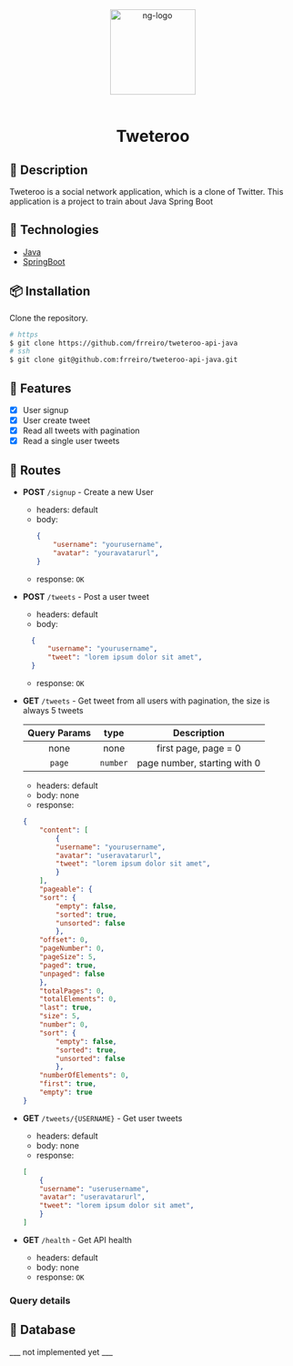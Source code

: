 <div align="center" >
  <img width="150px" src="https://bootcampra.notion.site/image/https%3A%2F%2Fs3-us-west-2.amazonaws.com%2Fsecure.notion-static.com%2F5e9da2a7-eb35-45d8-bdab-81e5dcf58be8%2Fimage_2022-01-20_171006.png?table=block&id=9dc37f2b-9bc9-4554-aac3-91b783971b53&spaceId=f797e032-5eb2-4c9d-beb7-cd7181e19e47&width=250&userId=&cache=v2" alt="ng-logo" width="400">
  <br>
  <br>
  <h1>Tweteroo</h1>
</div>

## 📝 Description


Tweteroo is a social network application, which is a clone of Twitter. This application is a project to train about Java Spring Boot

## 🚀 Technologies

- [Java](https://www.java.com)
- [SpringBoot](https://spring.io/projects/spring-boot)

## 📦 Installation

Clone the repository.

```bash
# https
$ git clone https://github.com/frreiro/tweteroo-api-java
# ssh
$ git clone git@github.com:frreiro/tweteroo-api-java.git
```



## 📌 Features

- [x] User signup
- [x] User create tweet
- [x] Read all tweets with pagination
- [x] Read a single user tweets

## 🔀 Routes

- **POST** `/signup` - Create a new User
  - headers: default
  - body:
	```json
	{
		"username": "yourusername",
		"avatar": "youravatarurl",
	}
	```
  - response: `OK` 

- **POST** `/tweets` - Post a user tweet 
  - headers: default
  - body: 
  ```json
	{
		"username": "yourusername",
		"tweet": "lorem ipsum dolor sit amet",
	}
	```
  - response: `OK` 
- **GET** `/tweets` - Get tweet from all users with pagination, the size is always 5 tweets

  | Query Params |   type   |         Description          |
  | :----------: | :------: | :--------------------------: |
  |     none     |   none   |     first page, page = 0     |
  |    `page`    | `number` | page number, starting with 0 |

	
    - headers: default 
    - body: none
    - response:
    ```json
	{
		"content": [
			{
			"username": "yourusername",
			"avatar": "useravatarurl",
			"tweet": "lorem ipsum dolor sit amet",
			}	
		],
		"pageable": {
		"sort": {
			"empty": false,
			"sorted": true,
			"unsorted": false
			},
		"offset": 0,
		"pageNumber": 0,
		"pageSize": 5,
		"paged": true,
		"unpaged": false
		},
		"totalPages": 0,
		"totalElements": 0,
		"last": true,
		"size": 5,
		"number": 0,
		"sort": {
			"empty": false,
			"sorted": true,
			"unsorted": false
			},
		"numberOfElements": 0,
		"first": true,
		"empty": true
	}
	
	``` 
- **GET** `/tweets/{USERNAME}` - Get user tweets
    - headers: default 
    - body: none
    - response:
    ```json
	[
		{
		"username": "userusername",
		"avatar": "useravatarurl",
		"tweet": "lorem ipsum dolor sit amet",
		}	
	]
	``` 
- **GET** `/health` - Get API health
    - headers: default
    - body: none
    - response: `OK`


### Query details




## 💽 Database

 ___ not implemented yet ___

